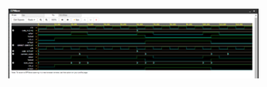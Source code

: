 




![digital lock system](https://github.com/sai-70349/CODETECH-Task-2/blob/main/digital.png?raw=true)
